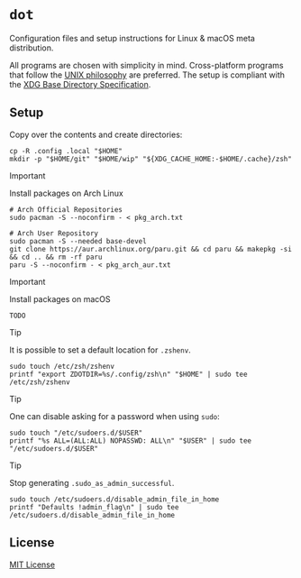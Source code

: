 # `dot`

Configuration files and setup instructions for Linux & macOS meta distribution.

All programs are chosen with simplicity in mind. Cross-platform programs that follow the
[UNIX philosophy][unix] are preferred. The setup is compliant with the
[XDG Base Directory Specification][xdg].

## Setup

Copy over the contents and create directories:

```console
cp -R .config .local "$HOME"
mkdir -p "$HOME/git" "$HOME/wip" "${XDG_CACHE_HOME:-$HOME/.cache}/zsh"
```

> [!IMPORTANT]
> Install packages on Arch Linux
>
> ```console
> # Arch Official Repositories
> sudo pacman -S --noconfirm - < pkg_arch.txt
>
> # Arch User Repository
> sudo pacman -S --needed base-devel
> git clone https://aur.archlinux.org/paru.git && cd paru && makepkg -si && cd .. && rm -rf paru
> paru -S --noconfirm - < pkg_arch_aur.txt
> ```

> [!IMPORTANT]
> Install packages on macOS
>
> ```console
> TODO
> ```

> [!TIP]
> It is possible to set a default location for `.zshenv`.
>
> ```console
> sudo touch /etc/zsh/zshenv
> printf "export ZDOTDIR=%s/.config/zsh\n" "$HOME" | sudo tee /etc/zsh/zshenv
> ```

> [!TIP]
> One can disable asking for a password when using `sudo`:
>
> ```console
> sudo touch "/etc/sudoers.d/$USER"
> printf "%s ALL=(ALL:ALL) NOPASSWD: ALL\n" "$USER" | sudo tee "/etc/sudoers.d/$USER"
> ```

> [!TIP]
> Stop generating `.sudo_as_admin_successful`.
>
> ```console
> sudo touch /etc/sudoers.d/disable_admin_file_in_home
> printf "Defaults !admin_flag\n" | sudo tee /etc/sudoers.d/disable_admin_file_in_home
> ```

## License

[MIT License][license]

[unix]: https://en.wikipedia.org/wiki/Unix_philosophy
[xdg]: https://specifications.freedesktop.org/basedir-spec/basedir-spec-latest.html
[firefox]: https://www.mozilla.org/en-US/firefox/new/
[neovim]: https://github.com/neovim/neovim
[nnn]: https://github.com/jarun/nnn
[jetbrainsmono]: https://github.com/JetBrains/JetBrainsMono
[nerdfontspatcher]: https://github.com/ryanoasis/nerd-fonts#font-patcher
[ligaturizer]: https://github.com/ToxicFrog/Ligaturizer
[nsxiv]: https://github.com/nsxiv/nsxiv
[mpv]: https://github.com/mpv-player/mpv
[zathura]: https://en.wikipedia.org/wiki/Zathura_(document_viewer)
[zsh]: https://github.com/zsh-users/zsh
[kitty]: https://github.com/kovidgoyal/kitty
[hyprland]: https://github.com/hyprwm/Hyprland
[inkscape]: https://gitlab.com/inkscape/inkscape
[drawio]: https://github.com/jgraph/drawio-desktop
[jupyterlab]: https://jupyter.org
[font]: https://github.com/oniani/dot/tree/main/.local/share/fonts/ttf
[license]: LICENSE
